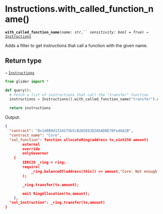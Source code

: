 # Instructions.with\_called\_function\_name()

**`with_called_function_name`**`(`_`name: str`_`,`` `_`sensitivity: bool = True`_`) →` [`Instructions`](./)

Adds a filter to get instructions that call a function with the given name.

## Return type

`→` [`Instructions`](./)

```python
from glider import *

def query():
  # Fetch a list of instructions that call the "transfer" function
  instructions = Instructions().with_called_function_name("transfer").exec(1)

  return instructions
```

Output:

```json
{
  "contract": "0x1d8B9d1334575b5cB265E63D2A5AD0E70Fe46A2B",
  "contract_name": "Core",
  "sol_function": function allocateRing(address to,uint256 amount)
        external
        override
        onlyGovernor
    {
        IERC20 _ring = ring;
        require(
            _ring.balanceOf(address(this)) >= amount,"Core: Not enough Ring"
        );

        _ring.transfer(to,amount);

        emit RingAllocation(to,amount);
    },
  "sol_instruction": _ring.transfer(to,amount)
}
```
